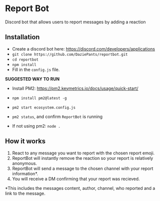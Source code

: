 # Report Bot

Discord bot that allows users to report messages by adding a reaction

## Installation
- Create a discord bot here: https://discord.com/developers/applications
- `git clone https://github.com/DaziePants/reportbot.git`
- `cd reportbot`
- `npm install`
- Fill in the `config.js` file.

**SUGGESTED WAY TO RUN**
* Install PM2: https://pm2.keymetrics.io/docs/usage/quick-start/
* `npm install pm2@latest -g`
* `pm2 start ecosystem.config.js`
* `pm2 status`, and confirm `ReportBot` is running

* If not using pm2: `node .`

## How it works
1. React to any message you want to report with the chosen report emoji.
2. ReportBot will instantly remove the reaction so your report is relatively anonymous.
3. ReportBot will send a message to the chosen channel with your report information*.
4. You will receive a DM confirming that your report was recieved.

*This includes the messages content, author, channel, who reported and a link to the message.
